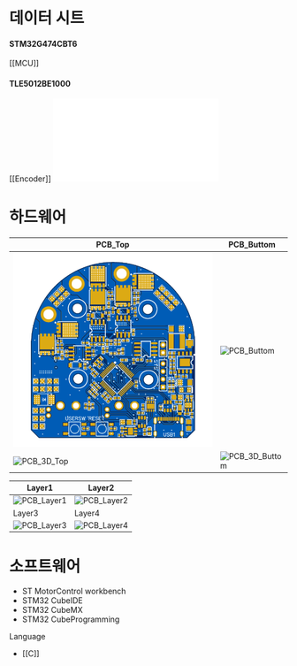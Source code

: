 
# 데이터 시트
#### STM32G474CBT6
[[MCU]]

#### TLE5012BE1000
[[Encoder]]
![Infineon-TLE5012B_Exxxx-DataSheet-v02_01-EN](Infineon-TLE5012B_Exxxx-DataSheet-v02_01-EN.pdf)


# 하드웨어

| PCB_Top                       | PCB_Buttom                          |
| ----------------------------- | ----------------------------------- |
| ![PCB_Top](Image/PCB_Top.png) | ![PCB_Buttom](PCB_Buttom.png)       |
| ![PCB_3D_Top](PCB_3D_Top.png) | ![PCB_3D_Buttom](PCB_3D_Buttom.png) |

| Layer1                              | Layer2                              |
| ----------------------------------- | ----------------------------------- |
| ![PCB_Layer1](PCB_Layer1.png) | ![PCB_Layer2](PCB_Layer2.png) |
| Layer3                              | Layer4                              |
| ![PCB_Layer3](PCB_Layer3.png) | ![PCB_Layer4](PCB_Layer4.png) |

# 소프트웨어
- ST MotorControl workbench
- STM32 CubeIDE
- STM32 CubeMX
- STM32 CubeProgramming

Language
- [[C]]

